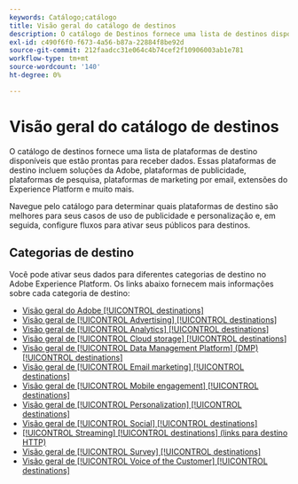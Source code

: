 ```yaml
---
keywords: Catálogo;catálogo
title: Visão geral do catálogo de destinos
description: O catálogo de Destinos fornece uma lista de destinos disponíveis que estão prontos para receber dados. Esses destinos incluem soluções da Adobe, plataformas de publicidade, plataformas de pesquisa, plataformas de marketing por email e muito mais.
exl-id: c490f6f0-f673-4a56-b87a-22884f8be92d
source-git-commit: 212faadcc31e064c4b74cef2f10906003ab1e781
workflow-type: tm+mt
source-wordcount: '140'
ht-degree: 0%

---
```


# Visão geral do catálogo de destinos

O catálogo de destinos fornece uma lista de plataformas de destino disponíveis que estão prontas para receber dados. Essas plataformas de destino incluem soluções da Adobe, plataformas de publicidade, plataformas de pesquisa, plataformas de marketing por email, extensões do Experience Platform e muito mais.

Navegue pelo catálogo para determinar quais plataformas de destino são melhores para seus casos de uso de publicidade e personalização e, em seguida, configure fluxos para ativar seus públicos para destinos.

<div id="recs-overview-body-1"></div>
<div id="recs-overview-body-2"></div>
<div id="recs-overview-body-3"></div>
<div id="recs-overview-body-4"></div>
<div id="recs-overview-body-5"></div>
<div id="recs-overview-body-6"></div>

## Categorias de destino

Você pode ativar seus dados para diferentes categorias de destino no Adobe Experience Platform. Os links abaixo fornecem mais informações sobre cada categoria de destino:

- [Visão geral do Adobe [!UICONTROL destinations]](adobe/overview.md)
- [Visão geral de [!UICONTROL Advertising] [!UICONTROL destinations]](advertising/overview.md)
- [Visão geral de [!UICONTROL Analytics] [!UICONTROL destinations]](analytics/overview.md)
- [Visão geral de [!UICONTROL Cloud storage] [!UICONTROL destinations]](cloud-storage/overview.md)
- [Visão geral de [!UICONTROL Data Management Platform] (DMP) [!UICONTROL destinations]](data-management/overview.md)
- [Visão geral de [!UICONTROL Email marketing] [!UICONTROL destinations]](email-marketing/overview.md)
- [Visão geral de [!UICONTROL Mobile engagement] [!UICONTROL destinations]](mobile-engagement/overview.md)
- [Visão geral de [!UICONTROL Personalization] [!UICONTROL destinations]](personalization/overview.md)
- [Visão geral de [!UICONTROL Social] [!UICONTROL destinations]](social/overview.md)
- [[!UICONTROL Streaming] [!UICONTROL destinations] (links para destino HTTP)](streaming/http-destination.md)
- [Visão geral de [!UICONTROL Survey] [!UICONTROL destinations]](survey/overview.md)
- [Visão geral de [!UICONTROL Voice of the Customer] [!UICONTROL destinations]](voice/overview.md)